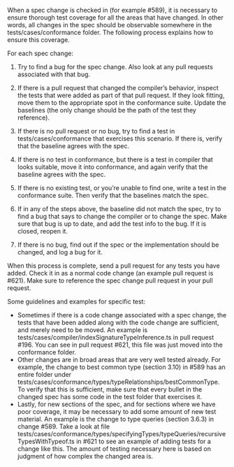 When a spec change is checked in (for example #589), it is necessary to ensure thorough test coverage for all the areas that have changed. In other words, all changes in the spec should be observable somewhere in the tests/cases/conformance folder. The following process explains how to ensure this coverage.

For each spec change:

1. Try to find a bug for the spec change. Also look at any pull requests associated with that bug.

1. If there is a pull request that changed the compiler’s behavior, inspect the tests that were added as part of that pull request. If they look fitting, move them to the appropriate spot in the conformance suite. Update the baselines (the only change should be the path of the test they reference).

1. If there is no pull request or no bug, try to find a test in tests/cases/conformance that exercises this scenario. If there is, verify that the baseline agrees with the spec.

1. If there is no test in conformance, but there is a test in compiler that looks suitable, move it into conformance, and again verify that the baseline agrees with the spec.

1. If there is no existing test, or you’re unable to find one, write a test in the conformance suite. Then verify that the baselines match the spec.

1. If in any of the steps above, the baseline did not match the spec, try to find a bug that says to change the compiler or to change the spec. Make sure that bug is up to date, and add the test info to the bug. If it is closed, reopen it.

1. If there is no bug, find out if the spec or the implementation should be changed, and log a bug for it.

When this process is complete, send a pull request for any tests you have added. Check it in as a normal code change (an example pull request is #621). Make sure to reference the spec change pull request in your pull request.

Some guidelines and examples for specific test:
* Sometimes if there is a code change associated with a spec change, the tests that have been added along with the code change are sufficient, and merely need to be moved. An example is tests/cases/compiler/indexSignatureTypeInference.ts in pull request #196. You can see in pull request #621, this file was just moved into the conformance folder.
* Other changes are in broad areas that are very well tested already. For example, the change to best common type (section 3.10) in #589 has an entire folder under tests/cases/conformance/types/typeRelationships/bestCommonType. To verify that this is sufficient, make sure that every bullet in the changed spec has some code in the test folder that exercises it.
* Lastly, for new sections of the spec, and for sections where we have poor coverage, it may be necessary to add some amount of new test material. An example is the change to type queries (section 3.6.3) in change #589. Take a look at file tests/cases/conformance/types/specifyingTypes/typeQueries/recursiveTypesWithTypeof.ts in #621 to see an example of adding tests for a change like this. The amount of testing necessary here is based on judgment of how complex the changed area is.